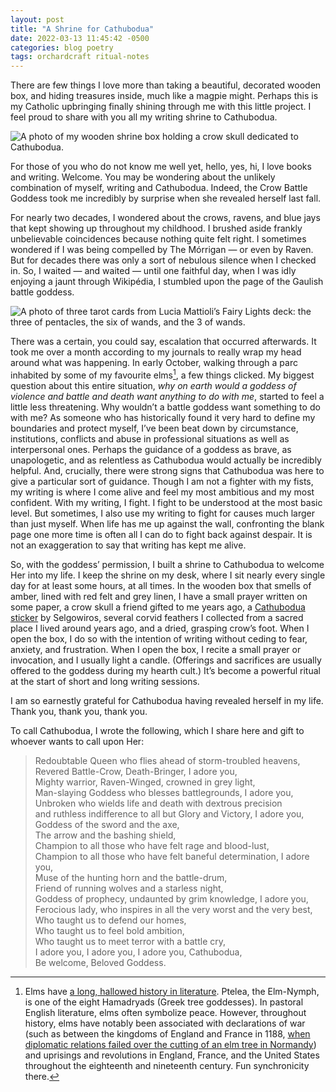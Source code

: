 ```yaml
---
layout: post
title: "A Shrine for Cathubodua"
date: 2022-03-13 11:45:42 -0500
categories: blog poetry
tags: orchardcraft ritual-notes
---
```


There are few things I love more than taking a beautiful, decorated wooden box, and hiding treasures inside, much like a magpie might. Perhaps this is my Catholic upbringing finally shining through me with this little project. I feel proud to share with you all my writing shrine to Cathubodua.

![A photo of my wooden shrine box holding a crow skull dedicated to Cathubodua.](https://i.imgur.com/DjLy9mr.png)

For those of you who do not know me well yet, hello, yes, hi, I love books and writing. Welcome. You may be wondering about the unlikely combination of myself, writing and Cathubodua. Indeed, the Crow Battle Goddess took me incredibly by surprise when she revealed herself last fall.

For nearly two decades, I wondered about the crows, ravens, and blue jays that kept showing up throughout my childhood. I brushed aside frankly unbelievable coincidences because nothing quite felt right. I sometimes wondered if I was being compelled by The Mórrigan — or even by Raven. But for decades there was only a sort of nebulous silence when I checked in. So, I waited — and waited — until one faithful day, when I was idly enjoying a jaunt through Wikipédia, I stumbled upon the page of the Gaulish battle goddess. 

![A photo of three tarot cards from Lucia Mattioli’s Fairy Lights deck: the three of pentacles, the six of wands, and the 3 of wands.](https://i.imgur.com/FiMilIc.png)

There was a certain, you could say, escalation that occurred afterwards. It took me over a month according to my journals to really wrap my head around what was happening. In early October, walking through a parc inhabited by some of my favourite elms[^1], a few things clicked. My biggest question about this entire situation, _why on earth would a goddess of violence and battle and death want anything to do with me_, started to feel a little less threatening. Why wouldn’t a battle goddess want something to do with me? As someone who has historically found it very hard to define my boundaries and protect myself, I’ve been beat down by circumstance, institutions, conflicts and abuse in professional situations as well as interpersonal ones. Perhaps the guidance of a goddess as brave, as unapologetic, and as relentless as Cathubodua would actually be incredibly helpful. And, crucially, there were strong signs that Cathubodua was here to give a particular sort of guidance. Though I am not a fighter with my fists, my writing is where I come alive and feel my most ambitious and my most confident. With my writing, I fight. I fight to be understood at the most basic level. But sometimes, I also use my writing to fight for causes much larger than just myself. When life has me up against the wall, confronting the blank page one more time is often all I can do to fight back against despair. It is not an exaggeration to say that writing has kept me alive.

So, with the goddess’ permission, I built a shrine to Cathubodua to welcome Her into my life. I keep the shrine on my desk, where I sit nearly every single day for at least some hours, at all times. In the wooden box that smells of amber, lined with red felt and grey linen, I have a small prayer written on some paper, a crow skull a friend gifted to me years ago, a [Cathubodua sticker](https://www.instagram.com/p/CCmuJSvHEwv/) by Selgowiros, several corvid feathers I collected from a sacred place I lived around years ago, and a dried, grasping crow’s foot. When I open the box, I do so with the intention of writing without ceding to fear, anxiety, and frustration. When I open the box, I recite a small prayer or invocation, and I usually light a candle. (Offerings and sacrifices are usually offered to the goddess during my hearth cult.) It’s become a powerful ritual at the start of short and long writing sessions.

I am so earnestly grateful for Cathubodua having revealed herself in my life. Thank you, thank you, thank you.

To call Cathubodua, I wrote the following, which I share here and gift to whoever wants to call upon Her:

> Redoubtable Queen who flies ahead of storm-troubled heavens,  
> Revered Battle-Crow, Death-Bringer, I adore you,  
> Mighty warrior, Raven-Winged, crowned in grey light,  
> Man-slaying Goddess who blesses battlegrounds, I adore you,  
> Unbroken who wields life and death with dextrous precision  
> and ruthless indifference to all but Glory and Victory, I adore you,  
> Goddess of the sword and the axe,  
> The arrow and the bashing shield,  
> Champion to all those who have felt rage and blood-lust,  
> Champion to all those who have felt baneful determination, I adore you,  
> Muse of the hunting horn and the battle-drum,  
> Friend of running wolves and a starless night,  
> Goddess of prophecy, undaunted by grim knowledge, I adore you,  
> Ferocious lady, who inspires in all the very worst and the very best,  
> Who taught us to defend our homes,  
> Who taught us to feel bold ambition,  
> Who taught us to meet terror with a battle cry,  
> I adore you, I adore you, I adore you, Cathubodua,  
> Be welcome, Beloved Goddess.

[^1]: Elms have [a long, hallowed history in literature](https://en.wikipedia.org/wiki/Elm#In_mythology_and_literature). Ptelea, the Elm-Nymph, is one of the eight Hamadryads (Greek tree goddesses). In pastoral English literature, elms often symbolize peace. However, throughout history, elms have notably been associated with declarations of war (such as between the kingdoms of England and France in 1188, [when diplomatic relations failed over the cutting of an elm tree in Normandy](https://en.wikipedia.org/wiki/Cutting_of_the_elm#Popular_culture)) and uprisings and revolutions in England, France, and the United States throughout the eighteenth and nineteenth century. Fun synchronicity there.